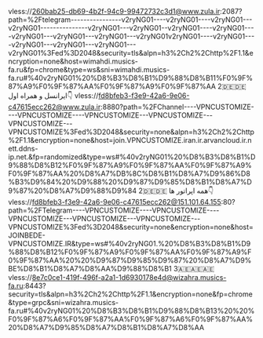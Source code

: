 vless://260bab25-db69-4b2f-94c9-99472732c3d1@www.zula.ir:2087?path=%2Ftelegram----------------v2ryNG01----v2ryNG01----v2ryNG01---v2ryNG01---------------v2ryNG01---v2ryNG01--v2ryNG01----v2ryNG01----v2ryNG01---v2ryNG01---v2ryNG01---v2ryNG01v2ryNG01----v2ryNG01----v2ryNG01---v2ryNG01---v2ryNG01--- v2ryNG01%3Fed%3D2048&security=tls&alpn=h3%2Ch2%2Chttp%2F1.1&encryption=none&host=wimahdi.musics-fa.ru&fp=chrome&type=ws&sni=wimahdi.musics-fa.ru#%40v2ryNG01%20%D8%B3%D8%B1%D9%88%D8%B11%F0%9F%87%A9%F0%9F%87%AA%F0%9F%87%A9%F0%9F%87%AA
2🇩🇪🇩🇪 ایرانسل و همراه اول👇
vless://fd8bfeb3-f3e9-42a6-9e06-c47615ecc262@www.zula.ir:8880?path=%2FChannel----VPNCUSTOMIZE----VPNCUSTOMIZE----VPNCUSTOMIZE---VPNCUSTOMIZE---VPNCUSTOMIZE---VPNCUSTOMIZE%3Fed%3D2048&security=none&alpn=h3%2Ch2%2Chttp%2F1.1&encryption=none&host=join.VPNCUSTOMIZE.iran.ir.arvancloud.ir.nett.ddns-ip.net.&fp=randomized&type=ws#%40v2ryNG01%20%D8%B3%D8%B1%D9%88%D8%B12%F0%9F%87%A9%F0%9F%87%AA%F0%9F%87%A9%F0%9F%87%AA%20%D8%A7%DB%8C%D8%B1%D8%A7%D9%86%D8%B3%D9%84%20%D9%88%20%D9%87%D9%85%D8%B1%D8%A7%D9%87%20%D8%A7%D9%88%D9%84
2🇩🇪🇩🇪 همه اپراتور ها👇
vless://fd8bfeb3-f3e9-42a6-9e06-c47615ecc262@151.101.64.155:80?path=%2FTelegram----VPNCUSTOMIZE----VPNCUSTOMIZE----VPNCUSTOMIZE---VPNCUSTOMIZE---VPNCUSTOMIZE---VPNCUSTOMIZE%3Fed%3D2048&security=none&encryption=none&host=JOINBEDE-VPNCUSTOMIZE.IR&type=ws#%40v2ryNG01.%20%D8%B3%D8%B1%D9%88%D8%B12%F0%9F%87%A9%F0%9F%87%AA%F0%9F%87%A9%F0%9F%87%AA%20%20%D9%87%D9%85%D9%87%20%D8%A7%D9%BE%D8%B1%D8%A7%D8%AA%D9%88%D8%B1
3🇦🇪🇦🇪🇦🇪
vless://8e7c0ce1-419f-496f-a2a1-1d6930178e4d@wizahra.musics-fa.ru:8443?security=tls&alpn=h3%2Ch2%2Chttp%2F1.1&encryption=none&fp=chrome&type=grpc&sni=wizahra.musics-fa.ru#%40v2ryNG01%20%D8%B3%D8%B1%D9%88%D8%B13%20%20%F0%9F%87%A6%F0%9F%87%AA%F0%9F%87%A6%F0%9F%87%AA%20%D8%A7%D9%85%D8%A7%D8%B1%D8%A7%D8%AA
